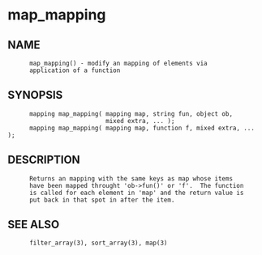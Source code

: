 # map_mapping
## NAME
          map_mapping() - modify an mapping of elements via
          application of a function

## SYNOPSIS
          mapping map_mapping( mapping map, string fun, object ob,
                               mixed extra, ... );
          mapping map_mapping( mapping map, function f, mixed extra, ... );

## DESCRIPTION
          Returns an mapping with the same keys as map whose items
          have been mapped throught 'ob->fun()' or 'f'.  The function
          is called for each element in 'map' and the return value is
          put back in that spot in after the item.

## SEE ALSO
          filter_array(3), sort_array(3), map(3)
